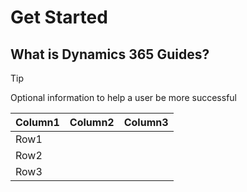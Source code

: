 # Get Started
## What is Dynamics 365 Guides?
> [!TIP]
> Optional information to help a user be more successful

|Column1  |Column2  |Column3  |
|---------|---------|---------|
|Row1     |         |         |
|Row2     |         |         |
|Row3     |         |         |

